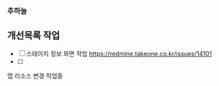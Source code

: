 

### 추하늘

## 개선목록 작업
- [ ] 스테이지 정보 화면 작업 https://redmine.takeone.co.kr/issues/14101
- [ ] 

맵 리소스 변경 작업중 